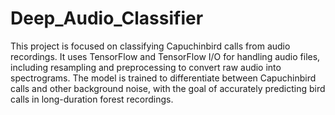 # Deep_Audio_Classifier
This project is focused on classifying Capuchinbird calls from audio recordings. It uses TensorFlow and TensorFlow I/O for handling audio files, including resampling and preprocessing to convert raw audio into spectrograms. The model is trained to differentiate between Capuchinbird calls and other background noise, with the goal of accurately predicting bird calls in long-duration forest recordings.
